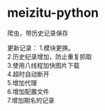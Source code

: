 # meizitu-python
爬虫，带历史记录保存

更新记录：
1.模块更换。<br>
2.历史纪录增加，防止重复抓取<br>
3.使用八线程加快图片下载<br>
4.超时自动断开<br>
5.增加代理<br>
6.增加配置文件<br>
7.增加期名的记录<br>


